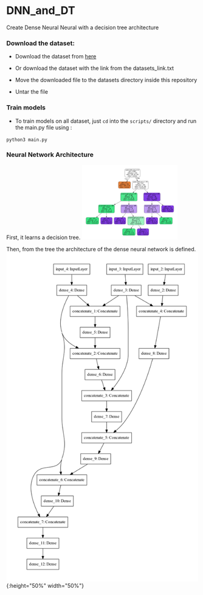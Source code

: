 # DNN_and_DT
Create Dense Neural Neural with a decision tree architecture


### Download the dataset:
* Download the dataset from [here](https://drive.google.com/drive/folders/1cr3L_qjH5-QF0zj-A2PSdlE6gfU1R3xs?usp=sharing)

* Or download the dataset with the link from the datasets_link.txt
* Move the downloaded file to the datasets directory inside this repository
* Untar the file


### Train models
* To train models on all dataset, just `cd` into the `scripts/` directory and run the main.py file using :

`python3 main.py` 

### Neural Network Architecture
First, it learns a decision tree.
<img src="images/decision_tree_iris.jpg" alt="alt text" width="50%" height="50%">

Then, from the tree the architecture of the dense neural network is defined.
![alt tag](images/model_architecture_iris.jpg){:height="50%" width="50%"}

